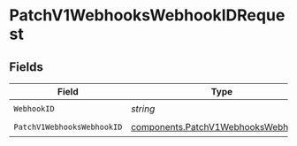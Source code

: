 # PatchV1WebhooksWebhookIDRequest


## Fields

| Field                                                                                      | Type                                                                                       | Required                                                                                   | Description                                                                                |
| ------------------------------------------------------------------------------------------ | ------------------------------------------------------------------------------------------ | ------------------------------------------------------------------------------------------ | ------------------------------------------------------------------------------------------ |
| `WebhookID`                                                                                | *string*                                                                                   | :heavy_check_mark:                                                                         | N/A                                                                                        |
| `PatchV1WebhooksWebhookID`                                                                 | [components.PatchV1WebhooksWebhookID](../../models/components/patchv1webhookswebhookid.md) | :heavy_check_mark:                                                                         | N/A                                                                                        |
